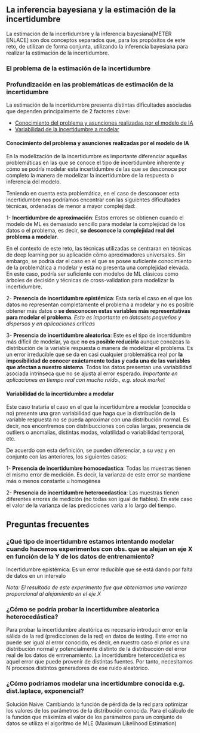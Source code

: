 
## La inferencia bayesiana y la estimación de la incertidumbre

La estimación de la incertidumbre y la inferencia bayesiana[METER ENLACE] son dos conceptos separados que, para los propósitos de este reto, de utilizan de forma conjunta, utilizando la inferencia bayesiana para realizar la estimación de la incertidumbre. 

### El problema de la estimación de la incertidumbre
<h3 id="conceptos_clave">Profundización en las problemáticas de estimación de la incertidumbre</h3>

La estimación de la incertidumbre presenta distintas dificultades asociadas que dependen principalmente de 2 factores clave:

- [Conocimiento del problema y asunciones realizadas por el modelo de IA](#asunciones)
- [Variabilidad de la incertidumbre a modelar](#var_incertidumbre)

<h4 id="asunciones">Conocimiento del problema y asunciones realizadas por el modelo de IA</h4> 

En la modelización de la incertidumbre es importante diferenciar aquellas problemáticas en las que se conoce el tipo de incertidumbre inherente y cómo se podría modelar esta incertidumbre de las que se desconoce por completo la manera de modelizar la incertidumbre de la respuesta o inferencia del modelo.

Teniendo en cuenta esta problemática, en el caso de desconocer esta incertidumbre nos podríamos encontrar con las siguientes dificultades técnicas, ordenadas de menor a mayor complejidad:

1- **Incertidumbre de aproximación**: Estos errores se obtienen cuando el modelo de ML es demasiado sencillo para modelar la complejidad de los datos o el problema, es decir, **se desconoce la complejidad real del problema a modelar**. 

En el contexto de este reto, las técnicas utilizadas se centraran en técnicas de deep learning por su aplicación cómo aproximadores universales. Sin embargo, se podría dar el caso en el que se posee suficiente conocimiento de la problemática a modelar y está no presenta una complejidad elevada. En este caso, podría ser suficiente con modelos de ML clásicos como árboles de decisión y técnicas de cross-validation para modelizar la incertidumbre.

2- **Presencia de incertidumbre epistémica**: Esta sería el caso en el que los datos no representan completamente el problema a modelar y no es posible obtener más datos o **se desconocen estas variables más representativas para modelar el problema**. *Esto es importante en datasets pequeños y dispersos y en aplicaciones críticas*

3- **Presencia de incertidumbre aleatorica**: Este es el tipo de incertidumbre más díficil de modelar, ya que **no es posible reducirla** aunque conozcas la distribución de la variable respuesta o manera de modelizar el problema. Es un error irreducible que se da en casi cualquier problemática real por **la imposibilidad de conocer exáctamente todas y cada una de las variables que afectan a nuestro sistema**. Todos los datos presentan una variabilidad asociada intrínseca que no se ajusta al error esperado. *Importante en aplicaciones en tiempo real con mucho ruído., e.g. stock market*

<h4 id="var_incertidumbre">Variabilidad de la incertidumbre a modelar</h4> 

Este caso trataría el caso en el que la incertidumbre a modelar (conocida o no) presente una gran variabilidad que haga que la distribución de la variable respuesta no se pueda aproximar con una distribución normal. Es decir, nos encontremos con distribucciones con colas largas, presencia de outliers o anomalías, distintas modas, volatilidad o variabilidad temporal, etc.

De acuerdo con esta definición, se pueden diferenciar, a su vez y en conjunto con las anteriores, los siguientes casos:

1- **Presencia de incertidumbre homocedastica**: Todas las muestras tienen el mismo error de medición. Es decir, la varianza de este error se mantiene más o menos constante u homogénea

2- **Presencia de incertidumbre heterocedastica**: Las muestras tienen diferentes errores de medición (no todas son igual de fiables). En este caso el valor de la varianza de las predicciones varía a lo largo del tiempo.


## Preguntas frecuentes

### ¿Qué tipo de incertidumbre estamos intentando modelar cuando hacemos experimentos con obs. que se alejan en eje X en función de la Y de los datos de entrenamiento? 

Incertidumbre epistémica: Es un error reducible que se está dando por falta de datos en un intervalo

*Nota: El resultado de este experimento fue que obteniamos una varianza proporcional al alejamiento en el eje X*

### ¿Cómo se podría probar la incertidumbre aleatorica heterocedástica? 

Para probar la incertidumbre aleatórica es necesario introducir error en la sálida de la red (predicciones de la red) en datos de testing. Este error no puede ser igual al error conocido, es decir, en nuestro caso el prior es una distribución normal y potencialmente distinto de la distribucción del error real de los datos de entrenamiento.
La incertidumbre heterocedástica es aquel error que puede provenir de distintas fuentes. Por tanto, necesitamos N procesos distintos generadores de ese ruido aleatórico.

### ¿Cómo podríamos modelar una incertidumbre conocida e.g. dist.laplace, exponencial?

Solución Naive:
Cambiando la función de pérdida de la red para optimizar los valores de los parámetros de la distribución conocida.
Para el cálculo de la función que máximiza el valor de los parámetros para un conjunto de datos se utiliza el algoritmo de MLE (Maximum Likelihood Estimation)
